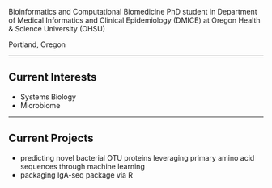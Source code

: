 Bioinformatics and Computational Biomedicine PhD student in Department of Medical Informatics and Clinical Epidemiology (DMICE) at Oregon Health & Science University (OHSU)

Portland, Oregon

---

## Current Interests

- Systems Biology  
- Microbiome  

---


## Current Projects

- predicting novel bacterial OTU proteins leveraging primary amino acid sequences through machine learning  
- packaging IgA-seq package via R  

